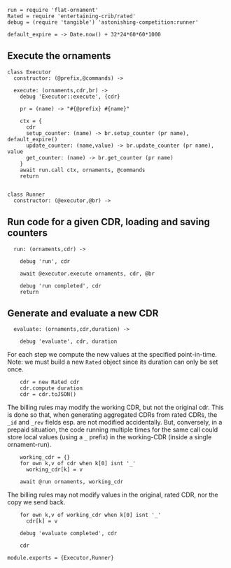     run = require 'flat-ornament'
    Rated = require 'entertaining-crib/rated'
    debug = (require 'tangible') 'astonishing-competition:runner'

    default_expire = -> Date.now() + 32*24*60*60*1000

Execute the ornaments
---------------------

    class Executor
      constructor: (@prefix,@commands) ->

      execute: (ornaments,cdr,br) ->
        debug 'Executor::execute', {cdr}

        pr = (name) -> "#{@prefix} #{name}"

        ctx = {
          cdr
          setup_counter: (name) -> br.setup_counter (pr name), default_expire()
          update_counter: (name,value) -> br.update_counter (pr name), value
          get_counter: (name) -> br.get_counter (pr name)
        }
        await run.call ctx, ornaments, @commands
        return


    class Runner
      constructor: (@executor,@br) ->

Run code for a given CDR, loading and saving counters
-----------------------------------------------------

      run: (ornaments,cdr) ->

        debug 'run', cdr

        await @executor.execute ornaments, cdr, @br

        debug 'run completed', cdr
        return

Generate and evaluate a new CDR
-------------------------------

      evaluate: (ornaments,cdr,duration) ->

        debug 'evaluate', cdr, duration

For each step we compute the new values at the specified point-in-time.
Note: we must build a new `Rated` object since its duration can only be set once.

        cdr = new Rated cdr
        cdr.compute duration
        cdr = cdr.toJSON()

The billing rules may modify the working CDR, but not the original cdr.
This is done so that, when generating aggregated CDRs from rated CDRs, the `_id` and `_rev` fields esp. are not modified accidentally.
But, conversely, in a prepaid situation, the code running multiple times for the same call could store local values (using a `_` prefix) in the working-CDR (inside a single ornament-run).

        working_cdr = {}
        for own k,v of cdr when k[0] isnt '_'
          working_cdr[k] = v

        await @run ornaments, working_cdr

The billing rules may not modify values in the original, rated CDR,
nor the copy we send back.

        for own k,v of working_cdr when k[0] isnt '_'
          cdr[k] = v

        debug 'evaluate completed', cdr

        cdr

    module.exports = {Executor,Runner}
